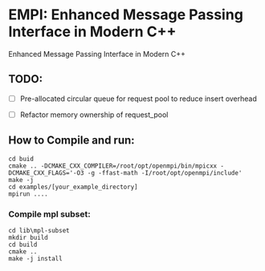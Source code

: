 # EMPI: Enhanced Message Passing Interface in Modern C++
Enhanced Message Passing Interface in Modern C++

## TODO:
- [ ] Pre-allocated circular queue for request pool to reduce insert overhead
- [ ] Refactor memory ownership of request_pool


## How to Compile and run:
```
cd buid
cmake .. -DCMAKE_CXX_COMPILER=/root/opt/openmpi/bin/mpicxx -DCMAKE_CXX_FLAGS='-O3 -g -ffast-math -I/root/opt/openmpi/include'
make -j 
cd examples/[your_example_directory]
mpirun .... 
```
### Compile mpl subset:
```
cd lib\mpl-subset
mkdir build
cd build
cmake .. 
make -j install
```
